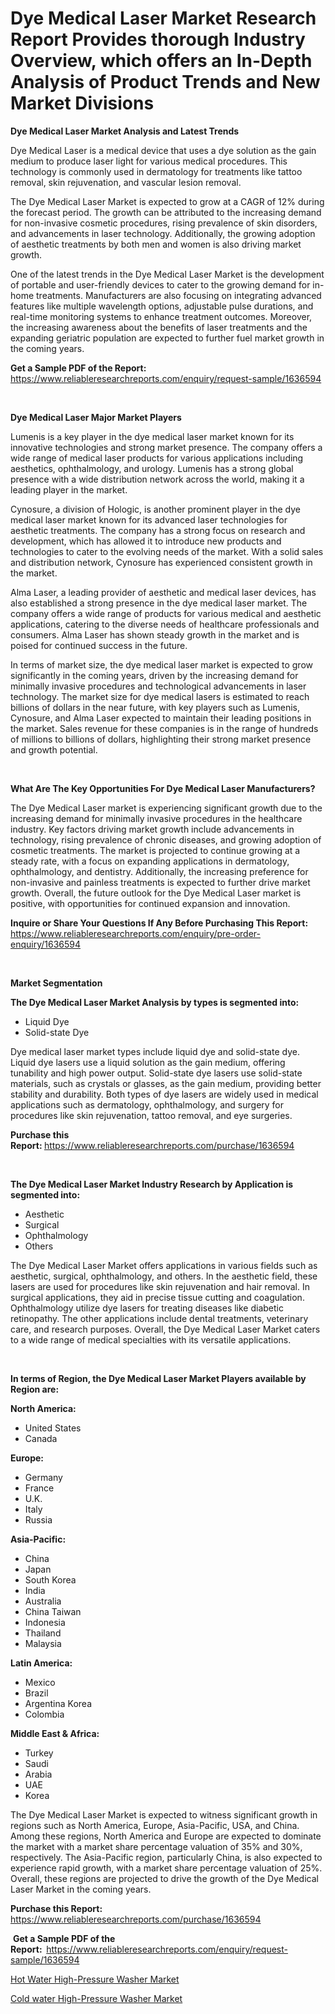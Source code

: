 <p><h1>Dye Medical Laser Market Research Report Provides thorough Industry Overview, which offers an In-Depth Analysis of Product Trends and New Market Divisions</h1></p><p><strong>Dye Medical Laser Market Analysis and Latest Trends</strong></p>
<p><p>Dye Medical Laser is a medical device that uses a dye solution as the gain medium to produce laser light for various medical procedures. This technology is commonly used in dermatology for treatments like tattoo removal, skin rejuvenation, and vascular lesion removal. </p><p>The Dye Medical Laser Market is expected to grow at a CAGR of 12% during the forecast period. The growth can be attributed to the increasing demand for non-invasive cosmetic procedures, rising prevalence of skin disorders, and advancements in laser technology. Additionally, the growing adoption of aesthetic treatments by both men and women is also driving market growth.</p><p>One of the latest trends in the Dye Medical Laser Market is the development of portable and user-friendly devices to cater to the growing demand for in-home treatments. Manufacturers are also focusing on integrating advanced features like multiple wavelength options, adjustable pulse durations, and real-time monitoring systems to enhance treatment outcomes. Moreover, the increasing awareness about the benefits of laser treatments and the expanding geriatric population are expected to further fuel market growth in the coming years.</p></p>
<p><strong>Get a Sample PDF of the Report:&nbsp;</strong> <a href="https://www.reliableresearchreports.com/enquiry/request-sample/1636594">https://www.reliableresearchreports.com/enquiry/request-sample/1636594</a></p>
<p>&nbsp;</p>
<p><strong>Dye Medical Laser Major Market Players</strong></p>
<p><p>Lumenis is a key player in the dye medical laser market known for its innovative technologies and strong market presence. The company offers a wide range of medical laser products for various applications including aesthetics, ophthalmology, and urology. Lumenis has a strong global presence with a wide distribution network across the world, making it a leading player in the market.</p><p>Cynosure, a division of Hologic, is another prominent player in the dye medical laser market known for its advanced laser technologies for aesthetic treatments. The company has a strong focus on research and development, which has allowed it to introduce new products and technologies to cater to the evolving needs of the market. With a solid sales and distribution network, Cynosure has experienced consistent growth in the market.</p><p>Alma Laser, a leading provider of aesthetic and medical laser devices, has also established a strong presence in the dye medical laser market. The company offers a wide range of products for various medical and aesthetic applications, catering to the diverse needs of healthcare professionals and consumers. Alma Laser has shown steady growth in the market and is poised for continued success in the future.</p><p>In terms of market size, the dye medical laser market is expected to grow significantly in the coming years, driven by the increasing demand for minimally invasive procedures and technological advancements in laser technology. The market size for dye medical lasers is estimated to reach billions of dollars in the near future, with key players such as Lumenis, Cynosure, and Alma Laser expected to maintain their leading positions in the market. Sales revenue for these companies is in the range of hundreds of millions to billions of dollars, highlighting their strong market presence and growth potential.</p></p>
<p>&nbsp;</p>
<p><strong>What Are The Key Opportunities For Dye Medical Laser Manufacturers?</strong></p>
<p><p>The Dye Medical Laser market is experiencing significant growth due to the increasing demand for minimally invasive procedures in the healthcare industry. Key factors driving market growth include advancements in technology, rising prevalence of chronic diseases, and growing adoption of cosmetic treatments. The market is projected to continue growing at a steady rate, with a focus on expanding applications in dermatology, ophthalmology, and dentistry. Additionally, the increasing preference for non-invasive and painless treatments is expected to further drive market growth. Overall, the future outlook for the Dye Medical Laser market is positive, with opportunities for continued expansion and innovation.</p></p>
<p><strong>Inquire or Share Your Questions If Any Before Purchasing This Report:</strong> <a href="https://www.reliableresearchreports.com/enquiry/pre-order-enquiry/1636594">https://www.reliableresearchreports.com/enquiry/pre-order-enquiry/1636594</a></p>
<p>&nbsp;</p>
<p><strong>Market Segmentation</strong></p>
<p><strong>The Dye Medical Laser Market Analysis by types is segmented into:</strong></p>
<p><ul><li>Liquid Dye</li><li>Solid-state Dye</li></ul></p>
<p><p>Dye medical laser market types include liquid dye and solid-state dye. Liquid dye lasers use a liquid solution as the gain medium, offering tunability and high power output. Solid-state dye lasers use solid-state materials, such as crystals or glasses, as the gain medium, providing better stability and durability. Both types of dye lasers are widely used in medical applications such as dermatology, ophthalmology, and surgery for procedures like skin rejuvenation, tattoo removal, and eye surgeries.</p></p>
<p><strong>Purchase this Report:&nbsp;</strong><a href="https://www.reliableresearchreports.com/purchase/1636594">https://www.reliableresearchreports.com/purchase/1636594</a></p>
<p>&nbsp;</p>
<p><strong>The Dye Medical Laser Market Industry Research by Application is segmented into:</strong></p>
<p><ul><li>Aesthetic</li><li>Surgical</li><li>Ophthalmology</li><li>Others</li></ul></p>
<p><p>The Dye Medical Laser Market offers applications in various fields such as aesthetic, surgical, ophthalmology, and others. In the aesthetic field, these lasers are used for procedures like skin rejuvenation and hair removal. In surgical applications, they aid in precise tissue cutting and coagulation. Ophthalmology utilize dye lasers for treating diseases like diabetic retinopathy. The other applications include dental treatments, veterinary care, and research purposes. Overall, the Dye Medical Laser Market caters to a wide range of medical specialties with its versatile applications.</p></p>
<p>&nbsp;</p>
<p><strong>In terms of Region, the Dye Medical Laser Market Players available by Region are:</strong></p>
<p>
    <p> <strong> North America: </strong>
        <ul>
            <li>United States</li>
            <li>Canada</li>
        </ul>
        </p> 
    <p> <strong> Europe: </strong>
        <ul>
            <li>Germany</li>
            <li>France</li>
            <li>U.K.</li>
            <li>Italy</li>
            <li>Russia</li>
        </ul>
        </p> 
    <p> <strong> Asia-Pacific: </strong>
        <ul>
            <li>China</li>
            <li>Japan</li>
            <li>South Korea</li>
            <li>India</li>
            <li>Australia</li>
            <li>China Taiwan</li>
            <li>Indonesia</li>
            <li>Thailand</li>
            <li>Malaysia</li>
        </ul>
        </p> 
    <p> <strong> Latin America: </strong>
        <ul>
            <li>Mexico</li>
            <li>Brazil</li>
            <li>Argentina Korea</li>
            <li>Colombia</li>
        </ul>
        </p> 
    <p> <strong> Middle East & Africa: </strong>
        <ul>
            <li>Turkey</li>
            <li>Saudi</li>
            <li>Arabia</li>
            <li>UAE</li>
            <li>Korea</li>
        </ul>
    </p>
    </p>
<p><p>The Dye Medical Laser Market is expected to witness significant growth in regions such as North America, Europe, Asia-Pacific, USA, and China. Among these regions, North America and Europe are expected to dominate the market with a market share percentage valuation of 35% and 30%, respectively. The Asia-Pacific region, particularly China, is also expected to experience rapid growth, with a market share percentage valuation of 25%. Overall, these regions are projected to drive the growth of the Dye Medical Laser Market in the coming years.</p></p>
<p><strong>Purchase this Report: </strong><a href="https://www.reliableresearchreports.com/purchase/1636594">https://www.reliableresearchreports.com/purchase/1636594</a></p>
<p>&nbsp;<strong>Get a Sample PDF of the Report:&nbsp;&nbsp;</strong><a href="https://www.reliableresearchreports.com/enquiry/request-sample/1636594">https://www.reliableresearchreports.com/enquiry/request-sample/1636594</a></p>
<p><strong></strong></p>
<p><p><a href="https://github.com/jsmusil/Market-Research-Report-List-1/blob/main/hot-water-high-pressure-washer-market.md">Hot Water High-Pressure Washer Market</a></p><p><a href="https://github.com/yemakinde/Market-Research-Report-List-1/blob/main/cold-water-high-pressure-washer-market.md">Cold water High-Pressure Washer Market</a></p></p>